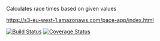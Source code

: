 Calculates race times based on given values

https://s3-eu-west-1.amazonaws.com/pace-app/index.html

[![Build Status](https://travis-ci.org/joeegan/pace.svg?branch=master)](https://travis-ci.org/joeegan/pace)
[![Coverage Status](https://coveralls.io/repos/github/joeegan/pace/badge.svg?branch=master)](https://coveralls.io/github/joeegan/pace?branch=master)
